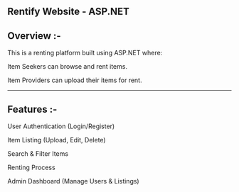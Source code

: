 Rentify Website - ASP.NET
-----------------------------------------------------------------------------------------------------------------------------------------------------------------------------------------------------------------------


Overview  :-
--------

This is a renting platform built using ASP.NET where:

Item Seekers can browse and rent items.

Item Providers can upload their items for rent.

---------------------------------------------------------------------------------------------------------------------------------------------------------------------------------------------------------------------

Features  :-
-------

User Authentication (Login/Register)

Item Listing (Upload, Edit, Delete)

Search & Filter Items

Renting Process

Admin Dashboard (Manage Users & Listings)
